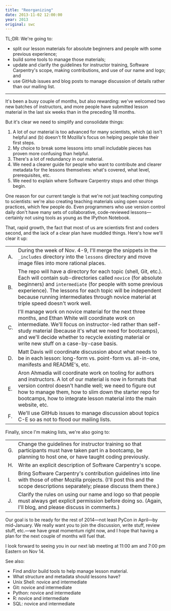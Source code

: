 ```yaml
---
title: "Reorganizing"
date: 2013-11-02 12:00:00
year: 2013
original: swc
---
```

<p>TL;DR: We're going to:</p>
<ul>
  <li>
    split our lesson materials for absolute beginners and people with some previous experience;
  </li>
  <li>
    build some tools to manage those materials;
  </li>
  <li>
    update and clarify the guidelines for instructor training,
    Software Carpentry's scope,
    making contributions,
    and use of our name and logo; and
  </li>
  <li>
    use GitHub issues and blog posts to manage discussion of details
    rather than our mailing list.
  </li>
</ul>
<hr/>
<p>
  It's been a busy couple of months, but also rewarding:
  we've welcomed two new batches of instructors,
  and more people have submitted lesson material in the last six weeks
  than in the preceding 18 months.
</p>
<p>
  But it's clear we need to simplify and consolidate things:
</p>
<ol>
  <li>
    A lot of our material is too advanced for many scientists, which
    (a) isn't helpful and
    (b) doesn't fit Mozilla's focus on helping people take their first steps.
  </li>
  <li>
    My choice to break some lessons into small includable pieces
    has proven more confusing than helpful.
  </li>
  <li>
    There's a lot of redundancy in our material.
  </li>
  <li>
    We need a clearer guide for people who want to contribute
    and clearer metadata for the lessons themselves:
    what's covered, what level, prerequisites, etc.
  </li>
  <li>
    We need to explain where Software Carpentry stops and other things begin.
  </li>
</ol>
<p>
  One reason for our current tangle is that
  we're not just teaching computing to scientists:
  we're also creating teaching materials using open source practices,
  which few people do.
  Even programmers who use version control daily don't have many sets of collaborative,
  code-reviewed lessons&mdash;certainly not using
  tools as young as the IPython Notebook.
</p>
<p>
  That,
  rapid growth,
  the fact that most of us are scientists first and coders second,
  and the lack of a clear plan have muddled things.
  Here's how we'll clear it up:
</p>
<table class="table table-striped">
  <tr>
    <td>A.</td>
    <td>
      During the week of Nov. 4-9,
      I'll merge the snippets in the <code>_includes</code> directory
      into the <code>lessons</code> directory
      and move image files into more rational places.
    </td>
  </tr>
  <tr>
    <td>B.</td>
    <td>
      The repo will have a directory for each topic (shell, Git, etc.).
      Each will contain sub-directories called <code>novice</code> (for absolute beginners)
      and <code>intermediate</code> (for people with some previous experience).
      The lessons for each topic will be independent
      because running intermediates through novice material at triple speed doesn't work well.
    </td>
  </tr>
  <tr>
    <td>
      C.
    </td>
    <td>
      I'll manage work on novice material for the next three months,
      and Ethan White will coordinate work on intermediate.
      We'll focus on instructor-led rather than self-study material
      (because it's what we need for bootcamps),
      and we'll decide whether to recycle existing material or write new stuff
      on a case-by-case basis.
    </td>
  </tr>
  <tr>
    <td>D.</td>
    <td>
      Matt Davis will coordinate discussion about what needs to be in each lesson:
      long-form vs. point-form vs. all-in-one,
      manifests and README's,
      etc.
    </td>
  </tr>
  <tr>
    <td>E.</td>
    <td>
      Aron Ahmadia will coordinate work on tooling for authors and instructors.
      A lot of our material is now in formats that version control doesn't handle well;
      we need to figure out how to manage them,
      how to slim down the starter repo for bootcamps,
      how to integrate lesson material into the main website,
      etc.
    </td>
  </tr>
  <tr>
    <td>F.</td>
    <td>
      We'll use GitHub issues to manage discussion about topics C-E
      so as not to flood our mailing lists.
    </td>
  </tr>
</table>
<p>
  Finally, since I'm making lists, we're also going to:
</p>
<table class="table table-striped">
  <tr>
    <td>G.</td>
    <td>
      Change the guidelines for instructor training so that
      participants must have taken part in a bootcamp,
      be planning to host one,
      or have taught coding previously.
    </td>
  </tr>
  <tr>
    <td>H.</td>
    <td>
      Write an explicit description of Software Carpentry's scope.
    </td>
  </tr>
  <tr>
    <td>I.</td>
    <td>
      Bring Software Carpentry's contribution guidelines into line with
      those of other Mozilla projects.
      (I'll post this and the scope descriptions separately;
      please discuss them there.)
    </td>
  </tr>
  <tr>
    <td>J.</td>
    <td>
      Clarify the rules on using our name and logo
      so that people must always get explicit permission before doing so.
      (Again, I'll blog, and please discuss in comments.)
    </td>
  </tr>
</table>
<p>
  Our goal is to be ready for the rest of 2014&mdash;not least PyCon in April&mdash;by mid-January.
  We really want you to join the discussion, write stuff, review stuff, etc.&mdash;we have
  great momentum right now,
  and I hope that having a plan for the next couple of months will fuel that.
</p>
<p>
  I look forward to seeing you in our next lab meeting
  at 11:00 am and 7:00 pm Eastern on Nov 14.
</p>
<p>
  See also:
</p>
<ul>
  <li>Find and/or build tools to help manage lesson material.</li>
  <li>What structure and metadata should lessons have?</li>
  <li>Unix Shell: novice and intermediate</li>
  <li>Git: novice and intermediate</li>
  <li>Python: novice and intermediate</li>
  <li>R: novice and intermediate</li>
  <li>SQL: novice and intermediate</li>
</ul>
